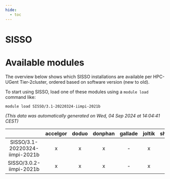 ```yaml
---
hide:
  - toc
---
```


SISSO
=====

# Available modules


The overview below shows which SISSO installations are available per HPC-UGent Tier-2cluster, ordered based on software version (new to old).

To start using SISSO, load one of these modules using a `module load` command like:

```shell
module load SISSO/3.1-20220324-iimpi-2021b
```

*(This data was automatically generated on Wed, 04 Sep 2024 at 14:04:41 CEST)*  

| |accelgor|doduo|donphan|gallade|joltik|shinx|skitty|
| :---: | :---: | :---: | :---: | :---: | :---: | :---: | :---: |
|SISSO/3.1-20220324-iimpi-2021b|x|x|x|-|x|-|x|
|SISSO/3.0.2-iimpi-2021b|x|x|x|-|x|-|x|
